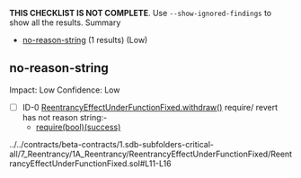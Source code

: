 **THIS CHECKLIST IS NOT COMPLETE**. Use `--show-ignored-findings` to show all the results.
Summary
 - [no-reason-string](#no-reason-string) (1 results) (Low)
## no-reason-string
Impact: Low
Confidence: Low
 - [ ] ID-0
[ReentrancyEffectUnderFunctionFixed.withdraw()](../../contracts/beta-contracts/1.sdb-subfolders-critical-all/7_Reentrancy/1A_Reentrancy/ReentrancyEffectUnderFunctionFixed/ReentrancyEffectUnderFunctionFixed.sol#L11-L16) require/ revert has not reason string:- 
	- [require(bool)(success)](../../contracts/beta-contracts/1.sdb-subfolders-critical-all/7_Reentrancy/1A_Reentrancy/ReentrancyEffectUnderFunctionFixed/ReentrancyEffectUnderFunctionFixed.sol#L15)

../../contracts/beta-contracts/1.sdb-subfolders-critical-all/7_Reentrancy/1A_Reentrancy/ReentrancyEffectUnderFunctionFixed/ReentrancyEffectUnderFunctionFixed.sol#L11-L16


